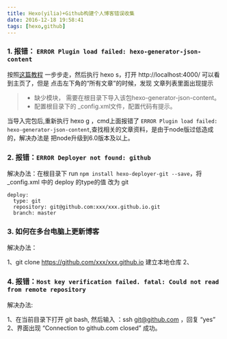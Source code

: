 ```yaml
---
title: Hexo(yilia)+Github构建个人博客错误收集
date: 2016-12-18 19:58:41
tags: [hexo,github]
---
```


### 1. 报错： `ERROR Plugin load failed: hexo-generator-json-content`

按照[这篇教程](http://www.cnblogs.com/liuxianan/p/build-blog-website-by-hexo-github.html) 一步步走，然后执行 hexo s，打开 http://localhost:4000/  可以看到主页了，但是 点击左下角的“所有文章”的时候，发现 文章列表里面出现提示  

> * 缺少模块， 需要在根目录下导入该包hexo-generator-json-content。
> * 配置根目录下的 _config.xml文件，配置代码有提示。

当导入完包后,重新执行 hexo g ，cmd上面报错了 `ERROR Plugin load failed: hexo-generator-json-content`,查找相关的文章资料，是由于node版过低造成的，解决办法是 把node升级到6.0版本及以上。

<!-- more -->

### 2. 报错：`ERROR Deployer not found: github`

解决办法：在根目录下 run  `npm install hexo-deployer-git --save`，将 _config.xml 中的 deploy 的type的值 改为 git 

```
deploy:
  type: git
  repository: git@github.com:xxx/xxx.github.io.git
  branch: master
```

### 3. 如何在多台电脑上更新博客

解决办法：

1、git clone https://github.com/xxx/xxx.github.io 建立本地仓库
2、


### 4. 报错：`Host key verification failed. fatal: Could not read from remote repository`

解决办法:

1、在当前目录下打开 git bash, 然后输入 ：ssh git@github.com ，回复 “yes”
2、界面出现 “Connection to github.com closed” 成功。